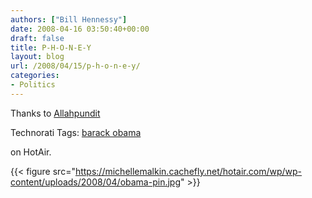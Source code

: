 ```yaml
---
authors: ["Bill Hennessy"]
date: 2008-04-16 03:50:40+00:00
draft: false
title: P-H-O-N-E-Y
layout: blog
url: /2008/04/15/p-h-o-n-e-y/
categories:
- Politics
---
```


Thanks to [Allahpundit](https://hotair.com/archives/2008/04/15/obama-back-to-wearing-an-american-flag-pin/)

 

Technorati Tags: [barack obama](https://technorati.com/tags/barack%20obama)

 

on HotAir.

 

{{< figure src="https://michellemalkin.cachefly.net/hotair.com/wp/wp-content/uploads/2008/04/obama-pin.jpg" >}}

